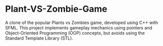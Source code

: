 # Plant-VS-Zombie-Game
A clone of the popular Plants vs Zombies game, developed using C++ with SFML. This project implements gameplay mechanics using pointers and Object-Oriented Programming (OOP) concepts, but avoids using the Standard Template Library (STL).
